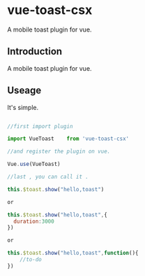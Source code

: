 # vue-toast-csx

A mobile toast plugin for vue.

## Introduction

A mobile toast plugin for vue.

## Useage

It's simple.

```javascript

//first import plugin

import VueToast    from 'vue-toast-csx'

//and register the plugin on vue.

Vue.use(VueToast)

//last , you can call it .

this.$toast.show("hello,toast")

or

this.$toast.show("hello,toast",{
  duration:3000
})

or

this.$toast.show("hello,toast",function(){
    //to-do 
})

```
